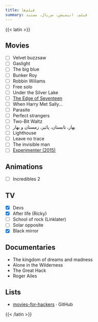 ```yaml
---
title: فیلم‌ها
summary: فیلم، انیمیشن، سریال، مستند
---
```


{{< latin >}}

## Movies
- [ ] Velvet buzzsaw
- [ ] Gaslight
- [ ] The big blue
- [ ] Bunker Roy
- [ ] Robbin Wiliams
- [ ] Free solo
- [ ] Under the Silver Lake
- [ ] [The Edge of Seventeen](https://www.imdb.com/title/tt1878870?ref_=vp_vi_tt)
- [ ] When Harry Met Sally...
- [ ] Parasite
- [ ] Perfect strangers
- [ ] Two-Bit Waltz
- [ ] بهار، تابستان، پائیز، زمستان و بهار
- [ ] Lighthouse
- [ ] Leave no trace
- [ ] The invisible man
- [ ] [Experimenter (2015)](https://www.imdb.com/title/tt3726704?ref_=vp_vi_tt)

## Animations
- [ ] Incredibles 2

## TV

- [X] Devs
- [X] After life (Ricky)
- [ ] School of rock (Linklater)
- [ ] Solar opposite
- [x] Black mirror

## Documentaries

- The kingdom of dreams and madness
- Alone in the Wilderness
- The Great Hack
- Roger Ailes

## Lists

- [movies-for-hackers](https://github.com/k4m4/movies-for-hackers/blob/master/readme.md) · GitHub


{{< /latin >}}
